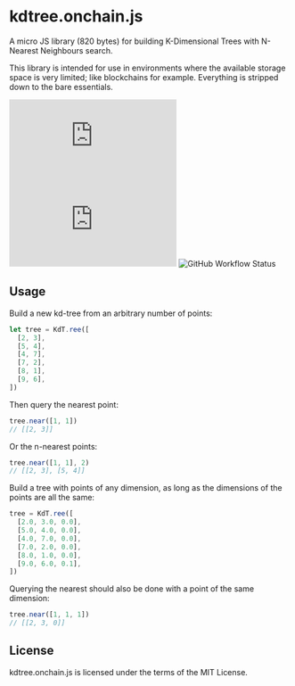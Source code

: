 # kdtree.onchain.js
A micro JS library (820 bytes) for building K-Dimensional Trees with N-Nearest
Neighbours search.

This library is intended for use in environments where the available storage
space is very limited; like blockchains for example. Everything is stripped down
to the bare essentials.

![GitHub](https://img.shields.io/github/license/onchainjs/kdtree.onchain.js)
![GitHub tag (latest SemVer)](https://img.shields.io/github/v/tag/onchainjs/kdtree.onchain.js)
![GitHub Workflow Status](https://img.shields.io/github/workflow/status/onchainjs/kdtree.onchain.js/kdtree.onchain.js%20CI)

## Usage
Build a new kd-tree from an arbitrary number of points:

```js
let tree = KdT.ree([
  [2, 3],
  [5, 4],
  [4, 7],
  [7, 2],
  [8, 1],
  [9, 6],
])
```

Then query the nearest point:

```js
tree.near([1, 1])
// [[2, 3]]
```

Or the n-nearest points:

```js
tree.near([1, 1], 2)
// [[2, 3], [5, 4]]
```

Build a tree with points of any dimension, as long as the dimensions of the
points are all the same:

```js
tree = KdT.ree([
  [2.0, 3.0, 0.0],
  [5.0, 4.0, 0.0],
  [4.0, 7.0, 0.0],
  [7.0, 2.0, 0.0],
  [8.0, 1.0, 0.0],
  [9.0, 6.0, 0.1],
])
```

Querying the nearest should also be done with a point of the same dimension:

```js
tree.near([1, 1, 1])
// [[2, 3, 0]]
```

## License
kdtree.onchain.js is licensed under the terms of the MIT License.
